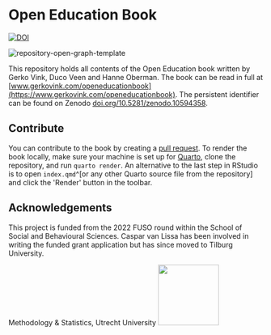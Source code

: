 # Open Education Book 

[![DOI](https://zenodo.org/badge/DOI/10.5281/zenodo.10594358.svg)](https://doi.org/10.5281/zenodo.10594358)

![repository-open-graph-template](https://github.com/gerkovink/openeducationbook/assets/6791208/6a54e108-859a-45d1-ad9e-189f975b114e)


This repository holds all contents of the Open Education book written by Gerko Vink, Duco Veen and Hanne Oberman. The book can be read in full at [www.gerkovink.com/openeducationbook](https://www.gerkovink.com/openeducationbook). The persistent identifier can be found on Zenodo [doi.org/10.5281/zenodo.10594358](https://doi.org/10.5281/zenodo.10594358).


## Contribute
You can contribute to the book by creating a [pull request](https://github.com/gerkovink/openeducationbook/pulls). To render the book locally, make sure your machine is set up for [Quarto](https://quarto.org/), clone the repository, and run `quarto render`. An alternative to the last step in RStudio is to open `index.qmd`^[or any other Quarto source file from the repository] and click the 'Render' button in the toolbar.

## Acknowledgements
This project is funded from the 2022 FUSO round within the School of Social and Behavioural Sciences. Caspar van Lissa has been involved in writing the funded grant application but has since moved to Tilburg University.

Methodology & Statistics, Utrecht University <a href="https://uu.nl"><img src="https://www.uu.nl/sites/default/files/styles/original_image/public/uu-logo-en-geenwitruimte.png" width="120px"/></a>
